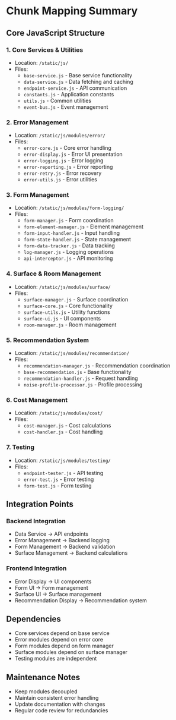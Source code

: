 # Chunk Mapping Summary

## Core JavaScript Structure

### 1. Core Services & Utilities
- Location: `/static/js/`
- Files:
  - `base-service.js` - Base service functionality
  - `data-service.js` - Data fetching and caching
  - `endpoint-service.js` - API communication
  - `constants.js` - Application constants
  - `utils.js` - Common utilities
  - `event-bus.js` - Event management

### 2. Error Management
- Location: `/static/js/modules/error/`
- Files:
  - `error-core.js` - Core error handling
  - `error-display.js` - Error UI presentation
  - `error-logging.js` - Error logging
  - `error-reporting.js` - Error reporting
  - `error-retry.js` - Error recovery
  - `error-utils.js` - Error utilities

### 3. Form Management
- Location: `/static/js/modules/form-logging/`
- Files:
  - `form-manager.js` - Form coordination
  - `form-element-manager.js` - Element management
  - `form-input-handler.js` - Input handling
  - `form-state-handler.js` - State management
  - `form-data-tracker.js` - Data tracking
  - `log-manager.js` - Logging operations
  - `api-interceptor.js` - API monitoring

### 4. Surface & Room Management
- Location: `/static/js/modules/surface/`
- Files:
  - `surface-manager.js` - Surface coordination
  - `surface-core.js` - Core functionality
  - `surface-utils.js` - Utility functions
  - `surface-ui.js` - UI components
  - `room-manager.js` - Room management

### 5. Recommendation System
- Location: `/static/js/modules/recommendation/`
- Files:
  - `recommendation-manager.js` - Recommendation coordination
  - `base-recommendation.js` - Base functionality
  - `recommendation-handler.js` - Request handling
  - `noise-profile-processor.js` - Profile processing

### 6. Cost Management
- Location: `/static/js/modules/cost/`
- Files:
  - `cost-manager.js` - Cost calculations
  - `cost-handler.js` - Cost handling

### 7. Testing
- Location: `/static/js/modules/testing/`
- Files:
  - `endpoint-tester.js` - API testing
  - `error-test.js` - Error testing
  - `form-test.js` - Form testing

## Integration Points

### Backend Integration
- Data Service → API endpoints
- Error Management → Backend logging
- Form Management → Backend validation
- Surface Management → Backend calculations

### Frontend Integration
- Error Display → UI components
- Form UI → Form management
- Surface UI → Surface management
- Recommendation Display → Recommendation system

## Dependencies
- Core services depend on base service
- Error modules depend on error core
- Form modules depend on form manager
- Surface modules depend on surface manager
- Testing modules are independent

## Maintenance Notes
- Keep modules decoupled
- Maintain consistent error handling
- Update documentation with changes
- Regular code review for redundancies